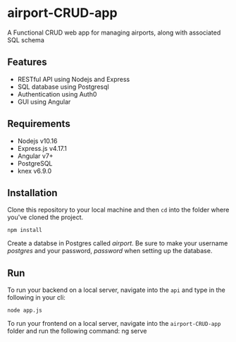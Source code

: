 # airport-CRUD-app
A Functional CRUD web app for managing airports, along with associated SQL schema

## Features
- RESTful API using Nodejs and Express
- SQL database using Postgresql
- Authentication using Auth0
- GUI using Angular

## Requirements
- Nodejs v10.16
- Express.js v4.17.1
- Angular v7+
- PostgreSQL
- knex v6.9.0

## Installation
Clone this repository to your local machine and then `cd` into the folder where you've cloned the project.

    npm install

Create a databse in Postgres called _airport_. Be sure to make your username _postgres_ and your password, _password_ when setting up the database.

## Run 
To run your backend on a local server, navigate into the `api` and type in the following in your cli:

    node app.js

To run your frontend on a local server, navigate into the `airport-CRUD-app` folder and run the following command:
    ng serve